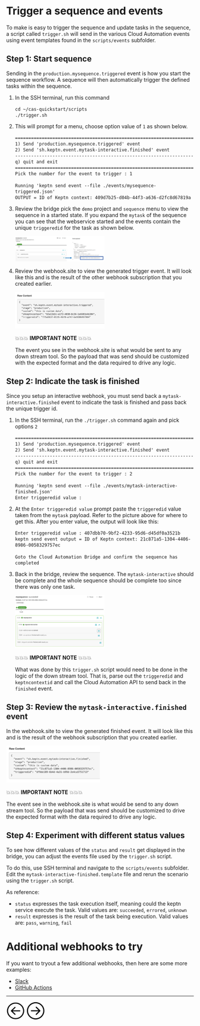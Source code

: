 # Trigger a sequence and events

To make is easy to trigger the sequence and update tasks in the sequence, a script called `trigger.sh` will send in the various Cloud Automation events using event templates found in the `scripts/events` subfolder.

## Step 1: Start sequence

Sending in the `production.mysequence.triggered` event is how you start the sequence workflow.  A sequence will then automatically trigger the defined tasks within the sequence.  

1. In the SSH terminal, run this command

    ```
    cd ~/cas-quickstart/scripts
    ./trigger.sh
    ```

1. This will prompt for a menu, choose option value of `1` as shown below.

    ```
    ===================================================================
    1) Send 'production.mysequence.triggered' event
    2) Send 'sh.keptn.event.mytask-interactive.finished' event
    -------------------------------------------------------------------
    q) quit and exit
    ===================================================================
    Pick the number for the event to trigger : 1

    Running 'keptn send event --file ./events/mysequence-triggered.json'
    OUTPUT = ID of Keptn context: 409d7b25-d04b-44f3-a636-d2fc8d67819a
    ```

1. Review the bridge pick the `demo` project and `sequence` menu to view the sequence in a started state.  If you expand the `mytask` of the sequence you can see that the webservice started and the events contain the unique `triggeredid` for the task as shown below. 

    <img src="images/mysequence-started.png" width="50%" height="50%">

1.  Review the webhook.site to view the generated trigger event. It will look like this and is the result of the other webhook subscription that you created earlier.

    <img src="images/interactive-event-example.png" width="50%" height="50%">

    💥💥💥 **IMPORTANT NOTE** 💥💥💥

    The event you see in the webhook.site is what would be sent to any down stream tool.  So the payload that was send should be customized with the expected format and the data required to drive any logic.

## Step 2: Indicate the task is finished

Since you setup an interactive webhook, you must send back a `mytask-interactive.finished` event to indicate the task is finished and pass back the unique trigger id.

1. In the SSH terminal, run the `./trigger.sh` command again and pick options `2`

    ```
    ===================================================================
    1) Send 'production.mysequence.triggered' event
    2) Send 'sh.keptn.event.mytask-interactive.finished' event
    -------------------------------------------------------------------
    q) quit and exit
    ===================================================================
    Pick the number for the event to trigger : 2

    Running 'keptn send event --file ./events/mytask-interactive-finished.json'
    Enter triggeredid value :
    ```

1. At the `Enter triggeredid value` prompt paste the `triggeredid` value taken from the `mytask` payload. Refer to the picture above for where to get this.  After you enter value, the output will look like this:

    ```
    Enter triggeredid value : 407dbb70-9bf2-4233-95d6-d45df0a3521b
    keptn send event output = ID of Keptn context: 21c871a5-1304-4406-8986-0058329757ec

    Goto the Cloud Automation Bridge and confirm the sequence has completed
    ```

1. Back in the bridge, review the sequence.  The `mytask-interactive` should be complete and the whole sequence should be complete too since there was only one task.

    <img src="images/mysequence-complete.png" width="50%" height="50%">


    💥💥💥 **IMPORTANT NOTE** 💥💥💥

    What was done by this `trigger.sh` script would need to be done in the logic of the down stream tool.  That is, parse out the `triggeredid` and `keptncontextid` and call the Cloud Automation API to send back in the `finished` event.

## Step 3: Review the `mytask-interactive.finished` event

In the webhook.site to view the generated finished event. It will look like this and is the result of the webhook subscription that you created earlier.

<img src="images/webhook-interative-event.png" width="50%" height="50%">

💥💥💥 **IMPORTANT NOTE** 💥💥💥

The event see in the webhook.site is what would be send to any down stream tool.  So the payload that was send should be customized to drive the expected format with the data required to drive any logic.

## Step 4: Experiment with different status values

To see how different values of the `status` and `result` get displayed in the bridge, you can adjust the events file used by the `trigger.sh` script.  

To do this, use SSH terminal and navigate to the `scripts/events` subfolder.  Edit the `mytask-interactive-finished.template` file and rerun the scenario using the `trigger.sh` script.

As reference:
* `status` expresses the task execution itself, meaning could the keptn service execute the task. Valid values are: `succeeded`, `errored`, `unknown`
* `result` expresses is the result of the task being execution. Valid values are: `pass`, `warning`, `fail`

# Additional webhooks to try

If you want to tryout a few additional webhooks, then here are some more examples:

* [Slack](https://artifacthub.io/packages/keptn/keptn-integrations/slack)
* [GitHub Actions](https://artifacthub.io/packages/keptn/keptn-integrations/githubaction)

<hr>

[<img src="images/prev.png" width="50px" height="50"/>](WEBHOOK.md) [<img src="images/next.png" width="50px" height="50"/>](SLO.md)